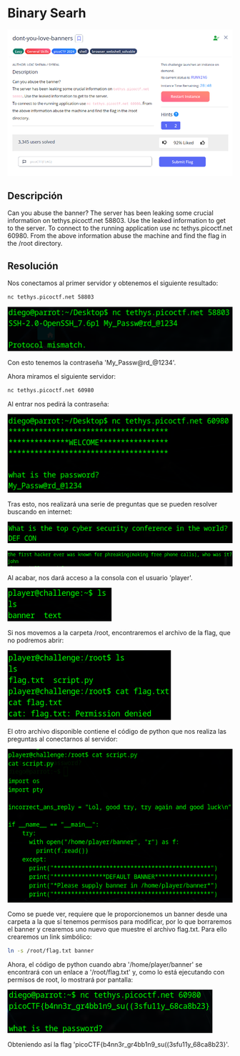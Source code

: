 # Binary Searh
![Descripcion del CTF](img/description.png)

## Descripción
Can you abuse the banner? The server has been leaking some crucial information on tethys.picoctf.net 58803. Use the leaked information to get to the server. To connect to the running application use nc tethys.picoctf.net 60980. From the above information abuse the machine and find the flag in the /root directory.

## Resolución
Nos conectamos al primer servidor y obtenemos el siguiente resultado:

```bash
nc tethys.picoctf.net 58803
```

![Consola](img/1.png)

Con esto tenemos la contraseña 'My_Passw@rd_@1234'.

Ahora miramos el siguiente servidor:

```bash
nc tethys.picoctf.net 60980
```

Al entrar nos pedirá la contraseña:

![Consola](img/2.png)

Tras esto, nos realizará una serie de preguntas que se pueden resolver buscando en internet:

![Consola](img/3.png)

![Consola](img/4.png)

Al acabar, nos dará acceso a la consola con el usuario 'player'.

![Consola](img/5.png)

Si nos movemos a la carpeta /root, encontraremos el archivo de la flag, que no podremos abrir:

![Consola](img/6.png)

El otro archivo disponible contiene el código de python que nos realiza las preguntas al conectarnos al servidor:

![Consola](img/7.png)

Como se puede ver, requiere que le proporcionemos un banner desde una carpeta a la que sí tenemos permisos para modificar, por lo que borraremos el banner y crearemos uno nuevo que muestre el archivo flag.txt. Para ello crearemos un link simbólico:

```bash
ln -s /root/flag.txt banner
```

Ahora, el código de python cuando abra '/home/player/banner' se encontrará con un enlace a '/root/flag.txt' y, como lo está ejecutando con permisos de root, lo mostrará por pantalla:

![Consola](img/8.png)

Obteniendo así la flag 'picoCTF{b4nn3r_gr4bb1n9_su((3sfu11y_68ca8b23}'.